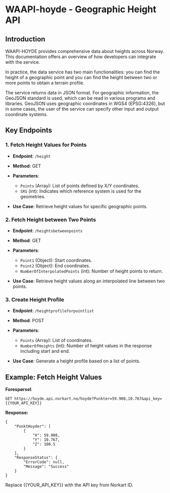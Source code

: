 # WAAPI-hoyde - Geographic Height API

## Introduction
WAAPI-HOYDE provides comprehensive data about heights across Norway. This documentation offers an overview of how developers can integrate with the service.

In practice, the data service has two main functionalities: you can find the height of a geographic point and you can find the height between two or more points to obtain a terrain profile.

The service returns data in JSON format. For geographic information, the GeoJSON standard is used, which can be read in various programs and libraries. GeoJSON uses geographic coordinates in WGS4 (EPSG:4326), but in some cases, the user of the service can specify other input and output coordinate systems.

## Key Endpoints

### 1. Fetch Height Values for Points
- **Endpoint**: `/height`
- **Method**: GET
- **Parameters**: 
  - `Points` (Array): List of points defined by X/Y coordinates.
  - `SRS` (int): Indicates which reference system is used for the geometries.
  
- **Use Case**: Retrieve height values for specific geographic points.

### 2. Fetch Height between Two Points
- **Endpoint**: `/heightsbetweenpoints`
- **Method**: GET
- **Parameters**:
  - `Point1` (Object): Start coordinates.
  - `Point2` (Object): End coordinates.
  - `NumberOfInterpolatedPoints` (int): Number of height points to return.

- **Use Case**: Retrieve height values along an interpolated line between two points.

### 3. Create Height Profile
- **Endpoint**: `/heightprofileforpointlist`
- **Method**: POST
- **Parameters**:
  - `Points` (Array): List of coordinates.
  - `NumberOfHeights` (int): Number of height values in the response including start and end.

- **Use Case**: Generate a height profile based on a list of points.

## Example: Fetch Height Values

**Forespørsel**:
```http
GET https://hoyde.api.norkart.no/hoyde?Punkter=59.908,10.767&api_key={{YOUR_API_KEY}}
````

**Response:**
````http
{
    "PunktHoyder": [
        {
            "X": 59.908,
            "Y": 10.767,
            "Z": 100.5
        }
    ],
    "ResponseStatus": {
        "ErrorCode": null,
        "Message": "Success"
    }
}
````
Replace {{YOUR_API_KEY}} with the API key from Norkart ID.